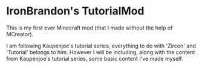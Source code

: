 # IronBrandon's TutorialMod
This is my first ever Minecraft mod (that I made without the help of MCreator).

I am following Kaupenjoe's tutorial series, everything to do with 'Zircon' and 'Tutorial' belongs to him.
However I will be including, along with the content from Kaupenjoe's tutorial series, some basic content I've made myself.
